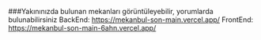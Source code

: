 ###Yakınınızda bulunan mekanları görüntüleyebilir, yorumlarda bulunabilirsiniz
BackEnd:  https://mekanbul-son-main.vercel.app/
FrontEnd: https://mekanbul-son-main-6ahn.vercel.app/
